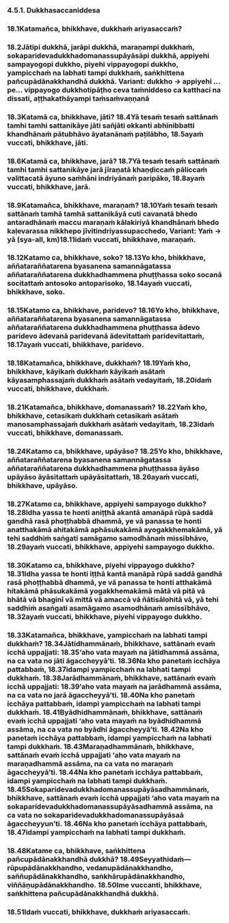 ### 4.5.1. Dukkhasaccaniddesa
### 18.1Katamañca, bhikkhave, dukkhaṁ ariyasaccaṁ?

### 18.2Jātipi dukkhā, jarāpi dukkhā, maraṇampi dukkhaṁ, sokaparidevadukkhadomanassupāyāsāpi dukkhā, appiyehi sampayogopi dukkho, piyehi vippayogopi dukkho, yampicchaṁ na labhati tampi dukkhaṁ, saṅkhittena pañcupādānakkhandhā dukkhā. Variant: dukkho → appiyehi …pe… vippayogo dukkhotipāṭho ceva taṁniddeso ca katthaci na dissati, aṭṭhakathāyampi taṁsaṁvaṇṇanā

### 18.3Katamā ca, bhikkhave, jāti? 18.4Yā tesaṁ tesaṁ sattānaṁ tamhi tamhi sattanikāye jāti sañjāti okkanti abhinibbatti khandhānaṁ pātubhāvo āyatanānaṁ paṭilābho, 18.5ayaṁ vuccati, bhikkhave, jāti.

### 18.6Katamā ca, bhikkhave, jarā? 18.7Yā tesaṁ tesaṁ sattānaṁ tamhi tamhi sattanikāye jarā jīraṇatā khaṇḍiccaṁ pāliccaṁ valittacatā āyuno saṁhāni indriyānaṁ paripāko, 18.8ayaṁ vuccati, bhikkhave, jarā.

### 18.9Katamañca, bhikkhave, maraṇaṁ? 18.10Yaṁ tesaṁ tesaṁ sattānaṁ tamhā tamhā sattanikāyā cuti cavanatā bhedo antaradhānaṁ maccu maraṇaṁ kālakiriyā khandhānaṁ bhedo kaḷevarassa nikkhepo jīvitindriyassupacchedo, Variant: Yaṁ → yā (sya-all, km)18.11idaṁ vuccati, bhikkhave, maraṇaṁ.

### 18.12Katamo ca, bhikkhave, soko? 18.13Yo kho, bhikkhave, aññataraññatarena byasanena samannāgatassa aññataraññatarena dukkhadhammena phuṭṭhassa soko socanā socitattaṁ antosoko antoparisoko, 18.14ayaṁ vuccati, bhikkhave, soko.

### 18.15Katamo ca, bhikkhave, paridevo? 18.16Yo kho, bhikkhave, aññataraññatarena byasanena samannāgatassa aññataraññatarena dukkhadhammena phuṭṭhassa ādevo paridevo ādevanā paridevanā ādevitattaṁ paridevitattaṁ, 18.17ayaṁ vuccati, bhikkhave, paridevo.

### 18.18Katamañca, bhikkhave, dukkhaṁ? 18.19Yaṁ kho, bhikkhave, kāyikaṁ dukkhaṁ kāyikaṁ asātaṁ kāyasamphassajaṁ dukkhaṁ asātaṁ vedayitaṁ, 18.20idaṁ vuccati, bhikkhave, dukkhaṁ.

### 18.21Katamañca, bhikkhave, domanassaṁ? 18.22Yaṁ kho, bhikkhave, cetasikaṁ dukkhaṁ cetasikaṁ asātaṁ manosamphassajaṁ dukkhaṁ asātaṁ vedayitaṁ, 18.23idaṁ vuccati, bhikkhave, domanassaṁ.

### 18.24Katamo ca, bhikkhave, upāyāso? 18.25Yo kho, bhikkhave, aññataraññatarena byasanena samannāgatassa aññataraññatarena dukkhadhammena phuṭṭhassa āyāso upāyāso āyāsitattaṁ upāyāsitattaṁ, 18.26ayaṁ vuccati, bhikkhave, upāyāso.

### 18.27Katamo ca, bhikkhave, appiyehi sampayogo dukkho? 18.28Idha yassa te honti aniṭṭhā akantā amanāpā rūpā saddā gandhā rasā phoṭṭhabbā dhammā, ye vā panassa te honti anatthakāmā ahitakāmā aphāsukakāmā ayogakkhemakāmā, yā tehi saddhiṁ saṅgati samāgamo samodhānaṁ missībhāvo, 18.29ayaṁ vuccati, bhikkhave, appiyehi sampayogo dukkho.

### 18.30Katamo ca, bhikkhave, piyehi vippayogo dukkho? 18.31Idha yassa te honti iṭṭhā kantā manāpā rūpā saddā gandhā rasā phoṭṭhabbā dhammā, ye vā panassa te honti atthakāmā hitakāmā phāsukakāmā yogakkhemakāmā mātā vā pitā vā bhātā vā bhaginī vā mittā vā amaccā vā ñātisālohitā vā, yā tehi saddhiṁ asaṅgati asamāgamo asamodhānaṁ amissībhāvo, 18.32ayaṁ vuccati, bhikkhave, piyehi vippayogo dukkho.

### 18.33Katamañca, bhikkhave, yampicchaṁ na labhati tampi dukkhaṁ? 18.34Jātidhammānaṁ, bhikkhave, sattānaṁ evaṁ icchā uppajjati: 18.35‘aho vata mayaṁ na jātidhammā assāma, na ca vata no jāti āgaccheyyā’ti. 18.36Na kho panetaṁ icchāya pattabbaṁ, 18.37idampi yampicchaṁ na labhati tampi dukkhaṁ. 18.38Jarādhammānaṁ, bhikkhave, sattānaṁ evaṁ icchā uppajjati: 18.39‘aho vata mayaṁ na jarādhammā assāma, na ca vata no jarā āgaccheyyā’ti. 18.40Na kho panetaṁ icchāya pattabbaṁ, idampi yampicchaṁ na labhati tampi dukkhaṁ. 18.41Byādhidhammānaṁ, bhikkhave, sattānaṁ evaṁ icchā uppajjati ‘aho vata mayaṁ na byādhidhammā assāma, na ca vata no byādhi āgaccheyyā’ti. 18.42Na kho panetaṁ icchāya pattabbaṁ, idampi yampicchaṁ na labhati tampi dukkhaṁ. 18.43Maraṇadhammānaṁ, bhikkhave, sattānaṁ evaṁ icchā uppajjati ‘aho vata mayaṁ na maraṇadhammā assāma, na ca vata no maraṇaṁ āgaccheyyā’ti. 18.44Na kho panetaṁ icchāya pattabbaṁ, idampi yampicchaṁ na labhati tampi dukkhaṁ. 18.45Sokaparidevadukkhadomanassupāyāsadhammānaṁ, bhikkhave, sattānaṁ evaṁ icchā uppajjati ‘aho vata mayaṁ na sokaparidevadukkhadomanassupāyāsadhammā assāma, na ca vata no sokaparidevadukkhadomanassupāyāsaā āgaccheyyun’ti. 18.46Na kho panetaṁ icchāya pattabbaṁ, 18.47idampi yampicchaṁ na labhati tampi dukkhaṁ.

### 18.48Katame ca, bhikkhave, saṅkhittena pañcupādānakkhandhā dukkhā? 18.49Seyyathidaṁ—rūpupādānakkhandho, vedanupādānakkhandho, saññupādānakkhandho, saṅkhārupādānakkhandho, viññāṇupādānakkhandho. 18.50Ime vuccanti, bhikkhave, saṅkhittena pañcupādānakkhandhā dukkhā.

### 18.51Idaṁ vuccati, bhikkhave, dukkhaṁ ariyasaccaṁ.